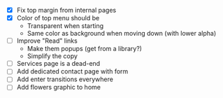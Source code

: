 - [x] Fix top margin from internal pages
- [x] Color of top menu should be
    - Transparent when starting
    - Same color as background when moving down (with lower alpha)
- [ ] Improve "Read" links
    - Make them popups (get from a library?)
    - Simplify the copy
- [ ] Services page is a dead-end
- [ ] Add dedicated contact page with form
- [ ] Add enter transitions everywhere
- [ ] Add flowers graphic to home